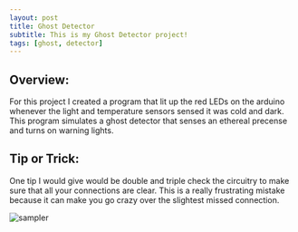 ```yaml
---
layout: post
title: Ghost Detector
subtitle: This is my Ghost Detector project!
tags: [ghost, detector]
---
```


## Overview:
For this project I created a program that lit up the red LEDs on the arduino whenever the light and temperature sensors sensed it was cold and dark. This program simulates a ghost detector that senses an ethereal precense and turns on warning lights.

## Tip or Trick:
One tip I would give would be double and triple check the circuitry to make sure that all your connections are clear. This is a really frustrating mistake because it can make you go crazy over the slightest missed connection.


![sampler](https://luciasher.github.io/img/ghost.png)

